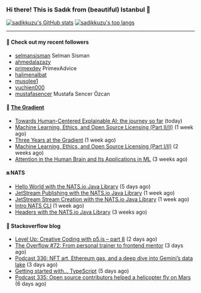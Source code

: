 ### Hi there! This is Sadık from (beautiful) Istanbul 👋

[![sadikkuzu's GitHub stats](https://github-readme-stats.vercel.app/api?username=sadikkuzu&show_icons=true&theme=dark&hide=stars&hide_title=true)](https://github.com/sadikkuzu)
[![sadikkuzu's top langs](https://github-readme-stats.vercel.app/api/top-langs/?username=sadikkuzu&langs_count=6&layout=compact&theme=dark&hide_title=true)](https://github.com/sadikkuzu)

---

#### 🔭 Check out my recent followers

- [selmansisman](https://github.com/selmansisman) Selman Sisman
- [ahmedalazazy](https://github.com/ahmedalazazy) 
- [primexdev](https://github.com/primexdev) PrimexAdvice
- [halimenalbat](https://github.com/halimenalbat) 
- [musolee1](https://github.com/musolee1) 
- [vuchien000](https://github.com/vuchien000) 
- [mustafasencer](https://github.com/mustafasencer) Mustafa Sencer Özcan


#### 🔻 [The Gradient](https://thegradient.pub)

- [Towards Human-Centered Explainable AI: the journey so far](https://thegradient.pub/human-centered-explainable-ai/) (today)
- [Machine Learning, Ethics, and Open Source Licensing (Part II/II)](https://thegradient.pub/machine-learning-ethics-and-open-source-licensing-2/) (1 week ago)
- [Three Years at the Gradient](https://thegradient.pub/three-years-at-the-gradient/) (1 week ago)
- [Machine Learning, Ethics, and Open Source Licensing (Part I/II)](https://thegradient.pub/machine-learning-ethics-and-open-source-licensing/) (2 weeks ago)
- [Attention in the Human Brain and Its Applications in ML](https://thegradient.pub/attention-in-human-brain-and-its-applications-in-ml/) (3 weeks ago)


#### 🔛 NATS

- [Hello World with the NATS.io Java Library](https://nats.io/blog/hello-world-java-client/) (5 days ago)
- [JetStream Publishing with the NATS.io Java Library](https://nats.io/blog/jetstream-java-client-02-publish/) (1 week ago)
- [JetStream Stream Creation with the NATS.io Java Library](https://nats.io/blog/jetstream-java-client-01-stream-create/) (1 week ago)
- [Intro NATS CLI](https://nats.io/blog/nats-cli-intro/) (1 week ago)
- [Headers with the NATS.io Java Library](https://nats.io/blog/headers-java-client/) (3 weeks ago)


#### 📰 Stackoverflow blog

- [Level Up: Creative Coding with p5.js – part 8](https://stackoverflow.blog/2021/05/08/level-up-creative-coding-with-p5-js-part-8/) (2 days ago)
- [The Overflow #72: From personal trainer to frontend mentor](https://stackoverflow.blog/2021/05/07/the-overflow-72-from-personal-trainer-to-frontend-mentor/) (3 days ago)
- [Podcast 336: NFT art, Ethereum gas, and a deep dive into Gemini’s data lake](https://stackoverflow.blog/2021/05/07/podcast-336-nft-art-ethereum-gas-and-a-deep-dive-into-geminis-data-lake/) (3 days ago)
- [Getting started with… TypeScript](https://stackoverflow.blog/2021/05/05/getting-started-with-typescript/) (5 days ago)
- [Podcast 335: Open source contributors helped a helicopter fly on Mars](https://stackoverflow.blog/2021/05/04/podcast-335-open-source-contributors-helped-a-helicopter-fly-on-mars/) (6 days ago)



